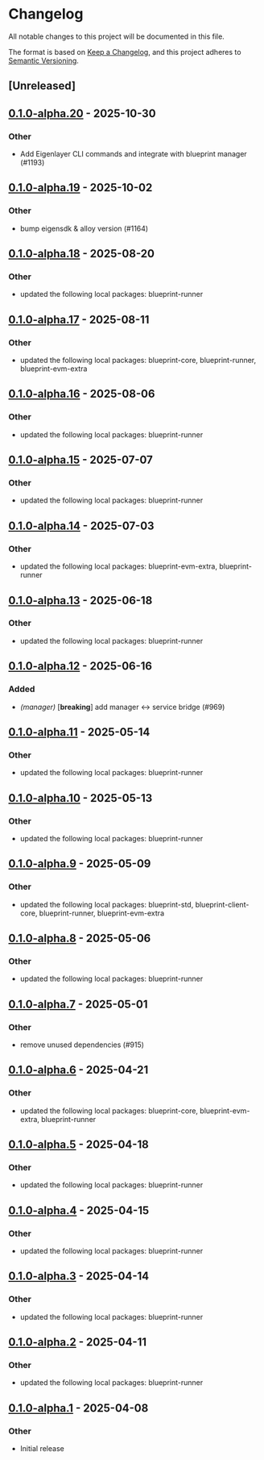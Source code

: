 # Changelog

All notable changes to this project will be documented in this file.

The format is based on [Keep a Changelog](https://keepachangelog.com/en/1.0.0/),
and this project adheres to [Semantic Versioning](https://semver.org/spec/v2.0.0.html).

## [Unreleased]

## [0.1.0-alpha.20](https://github.com/tangle-network/blueprint/compare/blueprint-client-eigenlayer-v0.1.0-alpha.19...blueprint-client-eigenlayer-v0.1.0-alpha.20) - 2025-10-30

### Other

- Add Eigenlayer CLI commands and integrate with blueprint manager (#1193)

## [0.1.0-alpha.19](https://github.com/tangle-network/blueprint/compare/blueprint-client-eigenlayer-v0.1.0-alpha.18...blueprint-client-eigenlayer-v0.1.0-alpha.19) - 2025-10-02

### Other

- bump eigensdk & alloy version (#1164)

## [0.1.0-alpha.18](https://github.com/tangle-network/blueprint/compare/blueprint-client-eigenlayer-v0.1.0-alpha.17...blueprint-client-eigenlayer-v0.1.0-alpha.18) - 2025-08-20

### Other

- updated the following local packages: blueprint-runner

## [0.1.0-alpha.17](https://github.com/tangle-network/blueprint/compare/blueprint-client-eigenlayer-v0.1.0-alpha.16...blueprint-client-eigenlayer-v0.1.0-alpha.17) - 2025-08-11

### Other

- updated the following local packages: blueprint-core, blueprint-runner, blueprint-evm-extra

## [0.1.0-alpha.16](https://github.com/tangle-network/blueprint/compare/blueprint-client-eigenlayer-v0.1.0-alpha.15...blueprint-client-eigenlayer-v0.1.0-alpha.16) - 2025-08-06

### Other

- updated the following local packages: blueprint-runner

## [0.1.0-alpha.15](https://github.com/tangle-network/blueprint/compare/blueprint-client-eigenlayer-v0.1.0-alpha.14...blueprint-client-eigenlayer-v0.1.0-alpha.15) - 2025-07-07

### Other

- updated the following local packages: blueprint-runner

## [0.1.0-alpha.14](https://github.com/tangle-network/blueprint/compare/blueprint-client-eigenlayer-v0.1.0-alpha.13...blueprint-client-eigenlayer-v0.1.0-alpha.14) - 2025-07-03

### Other

- updated the following local packages: blueprint-evm-extra, blueprint-runner

## [0.1.0-alpha.13](https://github.com/tangle-network/blueprint/compare/blueprint-client-eigenlayer-v0.1.0-alpha.12...blueprint-client-eigenlayer-v0.1.0-alpha.13) - 2025-06-18

### Other

- updated the following local packages: blueprint-runner

## [0.1.0-alpha.12](https://github.com/tangle-network/blueprint/compare/blueprint-client-eigenlayer-v0.1.0-alpha.11...blueprint-client-eigenlayer-v0.1.0-alpha.12) - 2025-06-16

### Added

- *(manager)* [**breaking**] add manager <-> service bridge (#969)

## [0.1.0-alpha.11](https://github.com/tangle-network/blueprint/compare/blueprint-client-eigenlayer-v0.1.0-alpha.10...blueprint-client-eigenlayer-v0.1.0-alpha.11) - 2025-05-14

### Other

- updated the following local packages: blueprint-runner

## [0.1.0-alpha.10](https://github.com/tangle-network/blueprint/compare/blueprint-client-eigenlayer-v0.1.0-alpha.9...blueprint-client-eigenlayer-v0.1.0-alpha.10) - 2025-05-13

### Other

- updated the following local packages: blueprint-runner

## [0.1.0-alpha.9](https://github.com/tangle-network/blueprint/compare/blueprint-client-eigenlayer-v0.1.0-alpha.8...blueprint-client-eigenlayer-v0.1.0-alpha.9) - 2025-05-09

### Other

- updated the following local packages: blueprint-std, blueprint-client-core, blueprint-runner, blueprint-evm-extra

## [0.1.0-alpha.8](https://github.com/tangle-network/blueprint/compare/blueprint-client-eigenlayer-v0.1.0-alpha.7...blueprint-client-eigenlayer-v0.1.0-alpha.8) - 2025-05-06

### Other

- updated the following local packages: blueprint-runner

## [0.1.0-alpha.7](https://github.com/tangle-network/blueprint/compare/blueprint-client-eigenlayer-v0.1.0-alpha.6...blueprint-client-eigenlayer-v0.1.0-alpha.7) - 2025-05-01

### Other

- remove unused dependencies (#915)

## [0.1.0-alpha.6](https://github.com/tangle-network/blueprint/compare/blueprint-client-eigenlayer-v0.1.0-alpha.5...blueprint-client-eigenlayer-v0.1.0-alpha.6) - 2025-04-21

### Other

- updated the following local packages: blueprint-core, blueprint-evm-extra, blueprint-runner

## [0.1.0-alpha.5](https://github.com/tangle-network/blueprint/compare/blueprint-client-eigenlayer-v0.1.0-alpha.4...blueprint-client-eigenlayer-v0.1.0-alpha.5) - 2025-04-18

### Other

- updated the following local packages: blueprint-runner

## [0.1.0-alpha.4](https://github.com/tangle-network/blueprint/compare/blueprint-client-eigenlayer-v0.1.0-alpha.3...blueprint-client-eigenlayer-v0.1.0-alpha.4) - 2025-04-15

### Other

- updated the following local packages: blueprint-runner

## [0.1.0-alpha.3](https://github.com/tangle-network/blueprint/compare/blueprint-client-eigenlayer-v0.1.0-alpha.2...blueprint-client-eigenlayer-v0.1.0-alpha.3) - 2025-04-14

### Other

- updated the following local packages: blueprint-runner

## [0.1.0-alpha.2](https://github.com/tangle-network/blueprint/compare/blueprint-client-eigenlayer-v0.1.0-alpha.1...blueprint-client-eigenlayer-v0.1.0-alpha.2) - 2025-04-11

### Other

- updated the following local packages: blueprint-runner

## [0.1.0-alpha.1](https://github.com/tangle-network/blueprint/releases/tag/blueprint-client-eigenlayer-v0.1.0-alpha.1) - 2025-04-08

### Other

- Initial release
